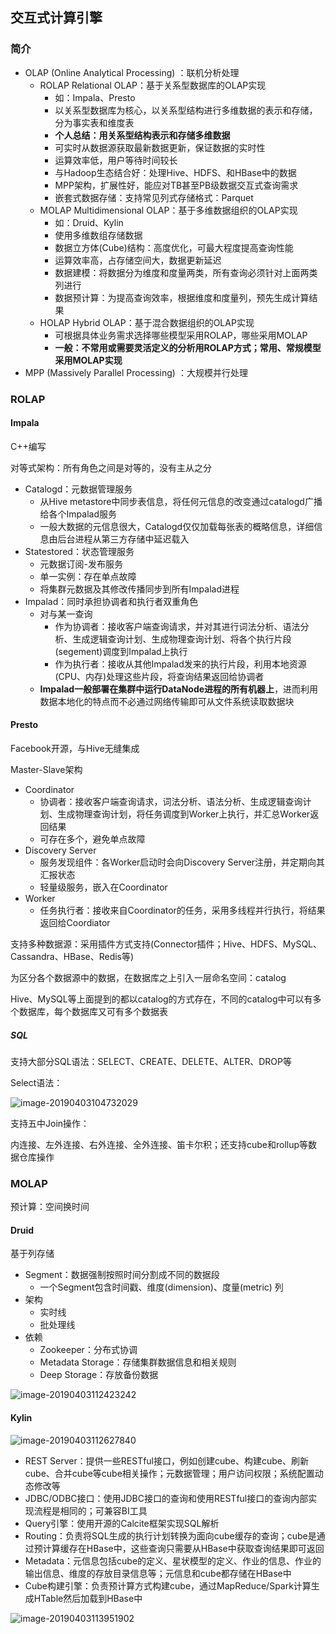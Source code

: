 ## 交互式计算引擎

### 简介

- OLAP (Online Analytical Processing) ：联机分析处理
  - ROLAP Relational OLAP：基于关系型数据库的OLAP实现
    - 如：Impala、Presto
    - 以关系型数据库为核心，以关系型结构进行多维数据的表示和存储，分为事实表和维度表
    - **个人总结：用关系型结构表示和存储多维数据**
    - 可实时从数据源获取最新数据更新，保证数据的实时性
    - 运算效率低，用户等待时间较长
    - 与Hadoop生态结合好：处理Hive、HDFS、和HBase中的数据
    - MPP架构，扩展性好，能应对TB甚至PB级数据交互式查询需求
    - 嵌套式数据存储：支持常见列式存储格式：Parquet
  - MOLAP Multidimensional OLAP：基于多维数据组织的OLAP实现
    - 如：Druid、Kylin
    - 使用多维数组存储数据
    - 数据立方体(Cube)结构：高度优化，可最大程度提高查询性能
    - 运算效率高，占存储空间大，数据更新延迟
    - 数据建模：将数据分为维度和度量两类，所有查询必须针对上面两类列进行
    - 数据预计算：为提高查询效率，根据维度和度量列，预先生成计算结果
  - HOLAP Hybrid OLAP：基于混合数据组织的OLAP实现
    - 可根据具体业务需求选择哪些模型采用ROLAP，哪些采用MOLAP
    - **一般：不常用或需要灵活定义的分析用ROLAP方式；常用、常规模型采用MOLAP实现**
- MPP (Massively Parallel Processing) ：大规模并行处理



### ROLAP

#### Impala

C++编写

对等式架构：所有角色之间是对等的，没有主从之分

- Catalogd：元数据管理服务
  - 从Hive metastore中同步表信息，将任何元信息的改变通过catalogd广播给各个Impalad服务
  - 一般大数据的元信息很大，Catalogd仅仅加载每张表的概略信息，详细信息由后台进程从第三方存储中延迟载入
- Statestored：状态管理服务
  - 元数据订阅-发布服务
  - 单一实例：存在单点故障
  - 将集群元数据及其修改传播同步到所有Impalad进程
- Impalad：同时承担协调者和执行者双重角色
  - 对与某一查询
    - 作为协调者：接收客户端查询请求，并对其进行词法分析、语法分析、生成逻辑查询计划、生成物理查询计划、将各个执行片段(segement)调度到Impalad上执行
    - 作为执行者：接收从其他Impalad发来的执行片段，利用本地资源(CPU、内存)处理这些片段，将查询结果返回给协调者
  - **Impalad一般部署在集群中运行DataNode进程的所有机器上**，进而利用数据本地化的特点而不必通过网络传输即可从文件系统读取数据块



#### Presto

Facebook开源，与Hive无缝集成

Master-Slave架构

- Coordinator
  - 协调者：接收客户端查询请求，词法分析、语法分析、生成逻辑查询计划、生成物理查询计划，将任务调度到Worker上执行，并汇总Worker返回结果
  - 可存在多个，避免单点故障
- Discovery Server
  - 服务发现组件：各Worker启动时会向Discovery Server注册，并定期向其汇报状态
  - 轻量级服务，嵌入在Coordinator
- Worker
  - 任务执行者：接收来自Coordinator的任务，采用多线程并行执行，将结果返回给Coordiator



支持多种数据源：采用插件方式支持(Connector插件；Hive、HDFS、MySQL、Cassandra、HBase、Redis等)

为区分各个数据源中的数据，在数据库之上引入一层命名空间：catalog

Hive、MySQL等上面提到的都以catalog的方式存在，不同的catalog中可以有多个数据库，每个数据库又可有多个数据表

##### SQL

支持大部分SQL语法：SELECT、CREATE、DELETE、ALTER、DROP等

Select语法：

![image-20190403104732029](../../assets/image-20190403104732029.png)



支持五中Join操作：

内连接、左外连接、右外连接、全外连接、笛卡尔积；还支持cube和rollup等数据仓库操作



### MOLAP

预计算：空间换时间

#### Druid

基于列存储

- Segment：数据强制按照时间分割成不同的数据段
  - 一个Segment包含时间戳、维度(dimension)、度量(metric) 列
- 架构
  - 实时线
  - 批处理线
- 依赖
  - Zookeeper：分布式协调
  - Metadata Storage：存储集群数据信息和相关规则
  - Deep Storage：存放备份数据

![image-20190403112423242](../../assets/image-20190403112423242.png)



#### Kylin

![image-20190403112627840](../../assets/image-20190403112627840.png)



- REST Server：提供一些RESTful接口，例如创建cube、构建cube、刷新cube、合并cube等cube相关操作；元数据管理；用户访问权限；系统配置动态修改等
- JDBC/ODBC接口：使用JDBC接口的查询和使用RESTful接口的查询内部实现流程是相同的；可兼容BI工具
- Query引擎：使用开源的Calcite框架实现SQL解析
- Routing：负责将SQL生成的执行计划转换为面向cube缓存的查询；cube是通过预计算缓存在HBase中，这些查询只需要从HBase中获取查询结果即可返回
- Metadata：元信息包括cube的定义、星状模型的定义、作业的信息、作业的输出信息、维度的存放目录信息等；元信息和cube都存储在HBase中
- Cube构建引擎：负责预计算方式构建cube，通过MapReduce/Spark计算生成HTable然后加载到HBase中



![image-20190403113951902](../../assets/image-20190403113951902.png)


